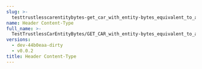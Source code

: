 ```yaml
---
slug: >-
  testtrustlesscarentitybytes-get_car_with_entity-bytes_equivalent_to_a_http_range_request_for_the_middle_of_a_file_(negative_ending)_(format-car)-header_content-type
name: Header Content-Type
full_name: >-
  TestTrustlessCarEntityBytes/GET_CAR_with_entity-bytes_equivalent_to_a_HTTP_Range_Request_for_the_middle_of_a_file_(negative_ending)_(format=car)/Header_Content-Type
versions:
  - dev-44b0eaa-dirty
  - v0.0.2
title: Header Content-Type
---
```


